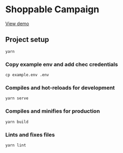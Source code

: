 # Shoppable Campaign
[View demo](https://chec-shoppable-campaign-template.netlify.app/#/)

## Project setup

```
yarn
```

### Copy example env and add chec credentials
```
cp example.env .env
```

### Compiles and hot-reloads for development
```
yarn serve
```

### Compiles and minifies for production
```
yarn build
```

### Lints and fixes files
```
yarn lint
```
